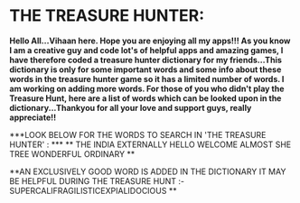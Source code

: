 # THE TREASURE HUNTER:

**Hello All...Vihaan here. Hope you are enjoying all my apps!!! As you know I am a creative guy and code lot's of helpful apps and amazing games, I have therefore coded a treasure hunter dictionary for my friends...This dictionary is only for some important words and some info about these words in the treasure hunter game so it has a limited number of words. I am working on adding more words. For those of you who didn't play the Treasure Hunt, here are a list of words which can be looked upon in the dictionary...Thankyou for all your love and support guys, really appreciate!!**


***LOOK BELOW FOR THE WORDS TO SEARCH IN 'THE TREASURE HUNTER' : ***
**
THE 
INDIA
EXTERNALLY
HELLO
WELCOME
ALMOST
SHE
TREE
WONDERFUL
ORDINARY
**

**AN EXCLUSIVELY GOOD WORD IS ADDED IN THE DICTIONARY IT MAY BE HELPFUL DURING THE TREASURE HUNT :- SUPERCALIFRAGILISTICEXPIALIDOCIOUS **

